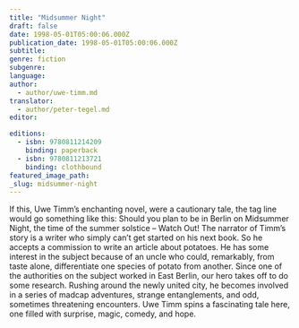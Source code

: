 ```yaml
---
title: "Midsummer Night"
draft: false
date: 1998-05-01T05:00:06.000Z
publication_date: 1998-05-01T05:00:06.000Z
subtitle:
genre: fiction
subgenre:
language:
author:
  - author/uwe-timm.md
translator:
  - author/peter-tegel.md
editor:

editions:
  - isbn: 9780811214209
    binding: paperback
  - isbn: 9780811213721
    binding: clothbound
featured_image_path:
_slug: midsummer-night
---
```


If this, Uwe Timm’s enchanting novel, were a cautionary tale, the tag line would go something like this: Should you plan to be in Berlin on Midsummer Night, the time of the summer solstice – Watch Out! The narrator of Timm’s story is a writer who simply can’t get started on his next book. So he accepts a commission to write an article about potatoes. He has some interest in the subject because of an uncle who could, remarkably, from taste alone, differentiate one species of potato from another. Since one of the authorities on the subject worked in East Berlin, our hero takes off to do some research. Rushing around the newly united city, he becomes involved in a series of madcap adventures, strange entanglements, and odd, sometimes threatening encounters. Uwe Timm spins a fascinating tale here, one filled with surprise, magic, comedy, and hope.

